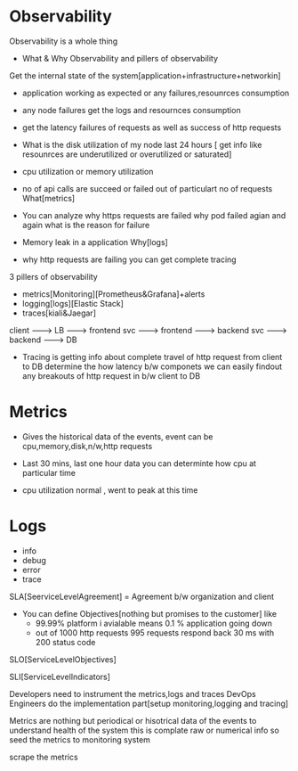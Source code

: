 # Observability
Observability is a whole thing
- What & Why Observability and pillers of observability

Get the internal state of the system[application+infrastructure+networkin]
- application working as expected or any failures,resounrces consumption
- any node failures get the logs and resournces consumption
- get the latency failures of requests as well as success of http requests

- What is the disk utilization of my node last 24 hours [ get info like resounrces are underutilized or overutilized or saturated]
- cpu utilization or memory utilization

- no of api calls are succeed or failed out of particulart no of requests
What[metrics]


- You can analyze why https requests are failed why pod failed agian and again what is the reason for failure 
- Memory leak in a application 
Why[logs]

- why http requests are failing you can get complete tracing

3 pillers of observability
- metrics[Monitoring][Prometheus&Grafana]+alerts
- logging[logs][Elastic Stack]
- traces[kiali&Jaegar]

client ---> LB ---> frontend svc ---> frontend ---> backend svc ---> backend ---> DB

- Tracing is getting info about complete travel of http request from client to DB determine the how latency b/w componets we can easily findout any breakouts of http request in b/w client to DB


# Metrics
- Gives the historical data of the events, event can be cpu,memory,disk,n/w,http requests
- Last 30 mins, last one hour data you can determinte how cpu at particular time 

- cpu utilization normal , went to peak at this time

# Logs
- info
- debug
- error
- trace


SLA[SeerviceLevelAgreement] = Agreement b/w organization and client 
- You can define Objectives[nothing but promises to the customer] like
  - 99.99% platform i avialable means 0.1 % application going down
  - out of 1000 http requests 995 requests respond back 30 ms with 200 status code 

SLO[ServiceLevelObjectives]

SLI[ServiceLevelIndicators]


Developers need to instrument the metrics,logs and traces
DevOps Engineers do the implementation part[setup monitoring,logging and tracing]

Metrics are nothing but periodical or hisotrical data of the events to understand health of the system this is complate raw or numerical info so seed the metrics to monitoring system 

scrape the metrics 

